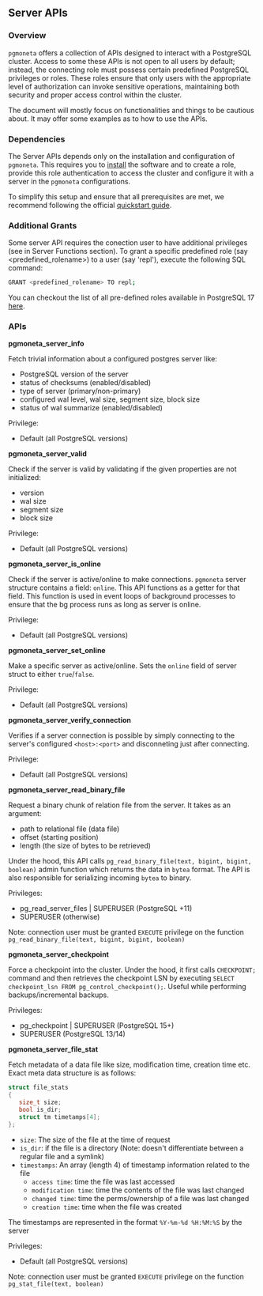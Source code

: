 ## Server APIs

### Overview

`pgmoneta` offers a collection of APIs designed to interact with a PostgreSQL cluster. Access to some these APIs is not open to all users by default; instead, the connecting role must possess certain predefined PostgreSQL privileges or roles. These roles ensure that only users with the appropriate level of authorization can invoke sensitive operations, maintaining both security and proper access control within the cluster.

The document will mostly focus on functionalities and things to be cautious about. It may
offer some examples as to how to use the APIs.

### Dependencies

The Server APIs depends only on the installation and configuration of `pgmoneta`. This requires you to [install](https://github.com/pgmoneta/pgmoneta/blob/main/doc/manual/en/02-installation.md) the software and to create a role, provide this role authentication to access the cluster and configure it with a server in the `pgmoneta` configurations.

To simplify this setup and ensure that all prerequisites are met, we recommend following the official [quickstart guide](https://github.com/pgmoneta/pgmoneta/blob/main/doc/manual/en/03-quickstart.md). 


### Additional Grants

Some server API requires the conection user to have additional privileges (see in Server Functions section). To grant a specific predefined role (say <predefined_rolename>) to a user (say 'repl'), execute the following SQL command:

```sh
GRANT <predefined_rolename> TO repl;
```

You can checkout the list of all pre-defined roles available in PostgreSQL 17 [here](https://www.postgresql.org/docs/17/predefined-roles.html).

### APIs

**pgmoneta_server_info**

Fetch trivial information about a configured postgres server like:
- PostgreSQL version of the server
- status of checksums (enabled/disabled)
- type of server (primary/non-primary)
- configured wal level, wal size, segment size, block size
- status of wal summarize (enabled/disabled)

Privilege:
- Default (all PostgreSQL versions)

**pgmoneta_server_valid**

Check if the server is valid by validating if the given properties are not initialized:
- version
- wal size
- segment size
- block size

Privilege:
- Default (all PostgreSQL versions)

**pgmoneta_server_is_online**

Check if the server is active/online to make connections. `pgmoneta` server structure contains a field: `online`. This API functions as a getter for that field. This function is used in event loops of background processes to ensure that the bg process runs as long as server is online.

Privilege:
- Default (all PostgreSQL versions)

**pgmoneta_server_set_online**

Make a specific server as active/online. Sets the `online` field of server struct to either `true`/`false`.

Privilege:
- Default (all PostgreSQL versions)

**pgmoneta_server_verify_connection**

Verifies if a server connection is possible by simply connecting to the server's configured `<host>:<port>` and disconneting just after connecting.

Privilege: 
- Default (all PostgreSQL versions)

**pgmoneta_server_read_binary_file**

Request a binary chunk of relation file from the server. It takes as an argument:
- path to relational file (data file)
- offset (starting position)
- length (the size of bytes to be retrieved)

Under the hood, this API calls `pg_read_binary_file(text, bigint, bigint, boolean)` admin function which returns the data in `bytea` format. The API is also responsible for serializing incoming `bytea` to binary.

Privileges: 
- pg_read_server_files | SUPERUSER (PostgreSQL +11)
- SUPERUSER (otherwise)

Note: connection user must be granted `EXECUTE` privilege on the function `pg_read_binary_file(text, bigint, bigint, boolean)`

**pgmoneta_server_checkpoint**

Force a checkpoint into the cluster. Under the hood, it first calls `CHECKPOINT;` command and then retrieves the checkpoint LSN by executing `SELECT checkpoint_lsn FROM pg_control_checkpoint();`. Useful while performing backups/incremental backups.

Privileges:
- pg_checkpoint | SUPERUSER (PostgreSQL 15+)
- SUPERUSER (PostgreSQL 13/14)

**pgmoneta_server_file_stat**

Fetch metadata of a data file like size, modification time, creation time etc. Exact meta data structure is as follows:

```c
struct file_stats
{
   size_t size;
   bool is_dir;
   struct tm timetamps[4];
};
```

* `size`: The size of the file at the time of request
* `is_dir`: if the file is a directory (Note: doesn't differentiate between a regular file and a symlink)
* `timestamps`: An array (length 4) of timestamp information related to the file
    * `access time`: time the file was last accessed
    * `modification time`: time the contents of the file was last changed
    * `changed time`: time the perms/ownership of a file was last changed
    * `creation time`: time when the file was created

The timestamps are represented in the format `%Y-%m-%d %H:%M:%S` by the server

Privileges:
- Default (all PostgreSQL versions)

Note: connection user must be granted `EXECUTE` privilege on the function `pg_stat_file(text, boolean)`